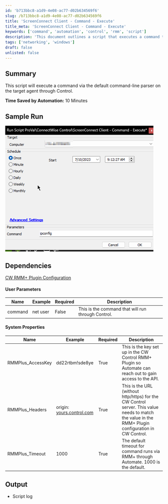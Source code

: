 ```yaml
---
id: 'b713bbc8-a1d9-4e08-ac77-d02b634569f6'
slug: /b713bbc8-a1d9-4e08-ac77-d02b634569f6
title: 'ScreenConnect Client - Command - Execute'
title_meta: 'ScreenConnect Client - Command - Execute'
keywords: ['command', 'automation', 'control', 'rmm', 'script']
description: 'This document outlines a script that executes a command through the default command-line parser on the target agent via Control, detailing user parameters, system properties, and expected output.'
tags: ['networking', 'windows']
draft: false
unlisted: false
---
```


## Summary

This script will execute a command via the default command-line parser on the target agent through Control.

**Time Saved by Automation:** 10 Minutes

## Sample Run

![Sample Run](../../../static/img/ScreenConnect-Client---Command---Execute/image_1.png)

## Dependencies

[CW RMM+ Plugin Configuration](https://proval.itglue.com/5078775/docs/9770217)

#### User Parameters

| Name     | Example     | Required | Description                                             |
|----------|-------------|----------|---------------------------------------------------------|
| command  | net user    | False    | This is the command that will run through Control.     |

#### System Properties

| Name                  | Example                           | Required | Description                                                                                                      |
|-----------------------|-----------------------------------|----------|------------------------------------------------------------------------------------------------------------------|
| RMMPlus_AccessKey     | dd22rtbm!sde8ye                  | True     | This is the key set up in the CW Control RMM+ Plugin so Automate can reach out to gain access to the API.       |
| RMMPlus_Headers       | origin: [yours.control.com](http://yours.control.com) | True     | This is the URL (without http/https) for the CW Control server. This value needs to match the value in the RMM+ Plugin configuration in CW Control. |
| RMMPlus_Timeout       | 1000                              | True     | The default timeout for command runs via RMM+ through Automate. 1000 is the default.                          |

## Output

- Script log


